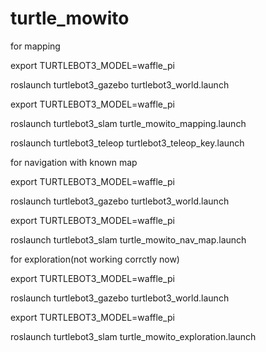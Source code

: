 # turtle_mowito

for mapping

export TURTLEBOT3_MODEL=waffle_pi 

roslaunch turtlebot3_gazebo turtlebot3_world.launch 

export TURTLEBOT3_MODEL=waffle_pi 

roslaunch turtlebot3_slam turtle_mowito_mapping.launch 

roslaunch turtlebot3_teleop turtlebot3_teleop_key.launch  


for navigation with known map

export TURTLEBOT3_MODEL=waffle_pi 

roslaunch turtlebot3_gazebo turtlebot3_world.launch 

export TURTLEBOT3_MODEL=waffle_pi 

roslaunch turtlebot3_slam turtle_mowito_nav_map.launch

for exploration(not working corrctly now)

export TURTLEBOT3_MODEL=waffle_pi 

roslaunch turtlebot3_gazebo turtlebot3_world.launch 

export TURTLEBOT3_MODEL=waffle_pi 

roslaunch turtlebot3_slam turtle_mowito_exploration.launch 




